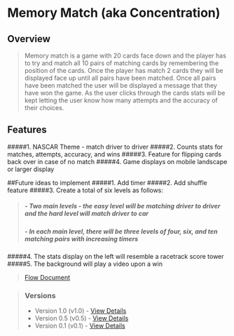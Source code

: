 
# Memory Match (aka Concentration)

## Overview

> Memory match is a game with 20 cards face down and the player has to try and match all 10 pairs of matching cards by remembering the position of the cards.
Once the player has match 2 cards they will be displayed face up until all pairs have been matched. Once all pairs have been matched the user will be
displayed a message that they have won the game. As the user clicks through the cards stats will be kept letting the user know how many attempts and the
accuracy of their choices.

## Features
#####1. NASCAR Theme - match driver to driver
#####2. Counts stats for matches, attempts, accuracy, and wins
#####3. Feature for flipping cards back over in case of no match
#####4. Game displays on mobile landscape or larger display

##Future ideas to implement
#####1. Add timer
#####2. Add shuffle feature
#####3. Create a total of six levels as follows:
> ##### - Two main levels - the easy level will be matching driver to driver and the hard level will match driver to car
> ##### - In each main level, there will be three levels of four, six, and ten matching pairs with increasing timers
#####4. The stats display on the left will resemble a racetrack score tower
#####5. The background will play a video upon a win

> <a href="https://drive.google.com/open?id=0B3R9g7F9YRS6SHd3Q3lRdWF0RkU" target="_blank">Flow Document</a>

> ### Versions
> - Version 1.0 (v1.0) - <a href="https://github.com/Learning-Fuze/memory_match/tree/v1.0">View Details</a>
> - Version 0.5 (v0.5) - <a href="https://github.com/Learning-Fuze/memory_match/tree/v0.5">View Details</a>
> - Version 0.1 (v0.1) - <a href="https://github.com/Learning-Fuze/memory_match/tree/v0.1">View Details</a>


